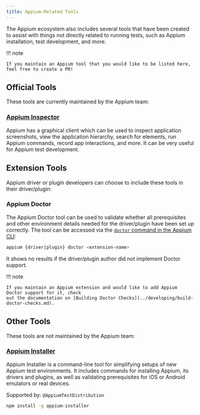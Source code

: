 ```yaml
---
title: Appium-Related Tools
---
```


The Appium ecosystem also includes several tools that have been created to assist with things not
directly related to running tests, such as Appium installation, test development, and more.

!!! note

```
If you maintain an Appium tool that you would like to be listed here, feel free to create a PR!
```

## Official Tools

These tools are currently maintained by the Appium team:

### [Appium Inspector](https://appium.github.io/appium-inspector/)

Appium has a graphical client which can be used to inspect application screenshots, view the
application hierarchy, search for elements, run Appium commands, record app interactions, and more.
It can be very useful for Appium test development.

## Extension Tools

Appium driver or plugin developers can choose to include these tools in their driver/plugin:

### Appium Doctor

The Appium Doctor tool can be used to validate whether all prerequisites and other environment
details needed for the driver/plugin have been set up correctly. The tool can be accessed via the
[`doctor` command in the Appium CLI](../reference/cli/extensions.md#doctor):

```sh
appium {driver|plugin} doctor <extension-name>
```

It shows no results if the driver/plugin author did not implement Doctor support.

!!! note

```
If you maintain an Appium extension and would like to add Appium Doctor support for it, check
out the documentation on [Building Doctor Checks](../developing/build-doctor-checks.md).
```

## Other Tools

These tools are not maintained by the Appium team:

### [Appium Installer](https://github.com/AppiumTestDistribution/appium-installer)

Appium Installer is a command-line tool for simplifying setups of new Appium test environments.
It includes commands for installing Appium, its drivers and plugins, as well as validating
prerequisites for iOS or Android emulators or real devices.

Supported by: `@AppiumTestDistribution`

```sh title="Install This Tool"
npm install -g appium-installer
```
